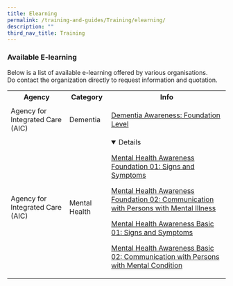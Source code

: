 ```yaml
---
title: Elearning
permalink: /training-and-guides/Training/elearning/
description: ""
third_nav_title: Training
---
```

### Available E-learning </h3>
Below is a list of available e-learning offered by various organisations.<br>Do contact the organization directly to request information and quotation.

<div class="horizontal-scroll"><table width="100%">

  <tbody><tr>
    <th>Agency</th>
    <th>Category</th>
    <th>Info</th>
  </tr>

  <tr>
    <td>Agency for Integrated Care (AIC)</td>
    <td>Dementia</td>
    <td>
			
<a href="https://ccmhdcomms.github.io/dementiaawareness20/">Dementia Awareness: Foundation Level</a>
			
</td>
  </tr>
  <tr>
    <td>Agency for Integrated Care (AIC)</td>
    <td>Mental Health</td>
    <td><details open="">

<a href="https://ccmhdcomms.github.io/mhafoundation1/">Mental Health Awareness Foundation 01: Signs and Symptoms</a>

<a href="https://ccmhdcomms.github.io/mhafoundation2/">Mental Health Awareness Foundation 02: Communication with Persons with Mental Illness</a>

<a href="https://ccmhdcomms.github.io/mhalevel2ss20/">Mental Health Awareness Basic 01: Signs and Symptoms</a>

<a href="https://ccmhdcomms.github.io/mhalevel2comms20">Mental Health Awareness Basic 02: Communication with Persons with Mental Condition</a>
			
</details></td>
  </tr>

</tbody></table></div>